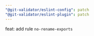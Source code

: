 ```yaml
---
"@git-validator/eslint-config": patch
"@git-validator/eslint-plugin": patch
---
```


feat: add rule `no-rename-exports`
